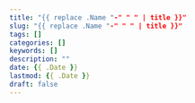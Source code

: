 ```yaml
---
title: "{{ replace .Name "-" " " | title }}"
slug: "{{ replace .Name "-" " " | title }}"
tags: []
categories: []
keywords: []
description: ""
date: {{ .Date }}
lastmod: {{ .Date }}
draft: false
---
```


